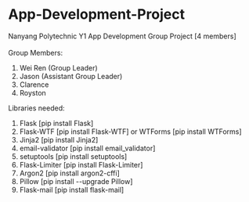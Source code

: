 # App-Development-Project
Nanyang Polytechnic Y1 App Development Group Project [4 members] 
<br>
<br>
Group Members: 
<br>
<ol>
  <li>Wei Ren (Group Leader)</li>
  <li>Jason (Assistant Group Leader)</li>
  <li>Clarence</li>
  <li>Royston</li>
</ol>
Libraries needed:
<ol>
  <li>Flask [pip install Flask]</li>
  <li>Flask-WTF [pip install Flask-WTF] or WTForms [pip install WTForms]</li>
  <li>Jinja2 [pip install Jinja2]</li>
  <li>email-validator [pip install email_validator]</li>
  <li>setuptools [pip install setuptools]</li>
  <li>Flask-Limiter [pip install Flask-Limiter]</li>
  <li>Argon2 [pip install argon2-cffi]</li>
  <li>Pillow [pip install --upgrade Pillow]</li>
  <li>Flask-mail [pip install flask-mail]</li>
</ol>	
